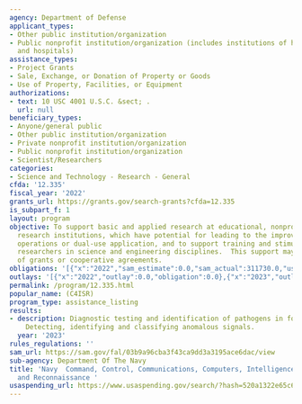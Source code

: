 ```yaml
---
agency: Department of Defense
applicant_types:
- Other public institution/organization
- Public nonprofit institution/organization (includes institutions of higher education
  and hospitals)
assistance_types:
- Project Grants
- Sale, Exchange, or Donation of Property or Goods
- Use of Property, Facilities, or Equipment
authorizations:
- text: 10 USC 4001 U.S.C. &sect; .
  url: null
beneficiary_types:
- Anyone/general public
- Other public institution/organization
- Private nonprofit institution/organization
- Public nonprofit institution/organization
- Scientist/Researchers
categories:
- Science and Technology - Research - General
cfda: '12.335'
fiscal_year: '2022'
grants_url: https://grants.gov/search-grants?cfda=12.335
is_subpart_f: 1
layout: program
objective: To support basic and applied research at educational, nonprofit, or commercial
  research institutions, which have potential for leading to the improvement of military
  operations or dual-use application, and to support training and stimulation of future
  researchers in science and engineering disciplines.  This support may take the form
  of grants or cooperative agreements.
obligations: '[{"x":"2022","sam_estimate":0.0,"sam_actual":311730.0,"usa_spending_actual":0.0},{"x":"2023","sam_estimate":311730.0,"sam_actual":0.0,"usa_spending_actual":0.0},{"x":"2024","sam_estimate":311730.0,"sam_actual":0.0,"usa_spending_actual":0.0}]'
outlays: '[{"x":"2022","outlay":0.0,"obligation":0.0},{"x":"2023","outlay":0.0,"obligation":0.0},{"x":"2024","outlay":0.0,"obligation":0.0}]'
permalink: /program/12.335.html
popular_name: (C4ISR)
program_type: assistance_listing
results:
- description: Diagnostic testing and identification of pathogens in food and water.
    Detecting, identifying and classifying anomalous signals.
  year: '2023'
rules_regulations: ''
sam_url: https://sam.gov/fal/03b9a96cba3f43ca9dd3a3195ace6dac/view
sub-agency: Department Of The Navy
title: 'Navy  Command, Control, Communications, Computers, Intelligence, Surveillance,
  and Reconnaissance '
usaspending_url: https://www.usaspending.gov/search/?hash=520a1322e65c63feaf3d5217e8f96c71
---
```

